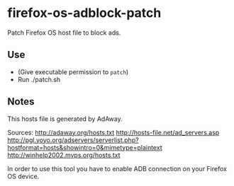 # firefox-os-adblock-patch
Patch Firefox OS host file to block ads.

## Use
- (Give executable permission to `patch`)
- Run ./patch.sh

## Notes
This hosts file is generated by AdAway.   
   
Sources:
	http://adaway.org/hosts.txt
	http://hosts-file.net/ad_servers.asp
	http://pgl.yoyo.org/adservers/serverlist.php?hostformat=hosts&showintro=0&mimetype=plaintext
	http://winhelp2002.mvps.org/hosts.txt
   
In order to use this tool you have to enable ADB connection on your Firefox OS device.
